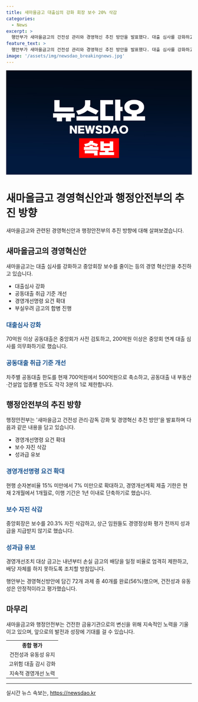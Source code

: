 ```yaml
---
title: 새마을금고 대출심의 강화 회장 보수 20% 삭감
categories:
  - News
excerpt: >
  행안부가 새마을금고의 건전성 관리와 경영혁신 추진 방안을 발표했다. 대출 심사를 강화하고, 중앙회장 보수를 줄이는 등 경영 혁신안을 추진하며, 대출심의를 강화하고 대출 한도를 축소하는 등의 조치를 통해 금고의 건전성과 유동성을 안정적으로 유지하고 있는 상황이다. 또한, 손실 금고의 배당을 엄격히 제한하고, 부실우려 금고의 합병도 추진 중이며, 보수와 성과급에 대한 조치도 발표되었다.
feature_text: >
  행안부가 새마을금고의 건전성 관리와 경영혁신 추진 방안을 발표했다. 대출 심사를 강화하고, 중앙회장 보수를 줄이는 등 경영 혁신안을 추진하며, 대출심의를 강화하고 대출 한도를 축소하는 등의 조치를 통해 금고의 건전성과 유동성을 안정적으로 유지하고 있는 상황이다. 또한, 손실 금고의 배당을 엄격히 제한하고, 부실우려 금고의 합병도 추진 중이며, 보수와 성과급에 대한 조치도 발표되었다.
image: '/assets/img/newsdao_breakingnews.jpg'
---
```


<p><img src="/assets/img/newsdao_breakingnews.jpg" alt="cryptoinkorea 속보" /></p>

<h1>새마을금고 경영혁신안과 행정안전부의 추진 방향</h1>

<p data-ke-size="size16">새마을금고와 관련된 경영혁신안과 행정안전부의 추진 방향에 대해 살펴보겠습니다.</p>

<h2>새마을금고의 경영혁신안</h2>

<p data-ke-size="size16">새마을금고는 대출 심사를 강화하고 중앙회장 보수를 줄이는 등의 경영 혁신안을 추진하고 있습니다.</p>

<ul>
  <li>대출심사 강화</li>
  <li>공동대출 취급 기준 개선</li>
  <li>경영개선명령 요건 확대</li>
  <li>부실우려 금고의 합병 진행</li>
</ul>

<h3><b><span style="color: #1a5490;">대출심사 강화</span></b></h3>

<p>70억원 이상 공동대출은 중앙회가 사전 검토하고, 200억원 이상은 중앙회 연계 대출 심사를 의무화하기로 했습니다.</p>

<h3><b><span style="color: #1a5490;">공동대출 취급 기준 개선</span></b></h3>

<p>차주별 공동대출 한도를 현재 700억원에서 500억원으로 축소하고, 공동대출 내 부동산·건설업 업종별 한도도 각각 3분의 1로 제한합니다.</p>

<h2>행정안전부의 추진 방향</h2>

<p data-ke-size="size16">행정안전부는 '새마을금고 건전성 관리·감독 강화 및 경영혁신 추진 방안'을 발표하며 다음과 같은 내용을 담고 있습니다.</p>

<ul>
  <li>경영개선명령 요건 확대</li>
  <li>보수 자진 삭감</li>
  <li>성과급 유보</li>
</ul>

<h3><b><span style="color: #1a5490;">경영개선명령 요건 확대</span></b></h3>

<p>현행 순자본비율 15% 미만에서 7% 미만으로 확대하고, 경영개선계획 제출 기한은 현재 2개월에서 1개월로, 이행 기간은 1년 이내로 단축하기로 했습니다.</p>

<h3><b><span style="color: #1a5490;">보수 자진 삭감</span></b></h3>

<p>중앙회장은 보수를 20.3% 자진 삭감하고, 상근 임원들도 경영정상화 평가 전까지 성과급을 지급받지 않기로 했습니다.</p>

<h3><b><span style="color: #1a5490;">성과급 유보</span></b></h3>

<p>경영개선조치 대상 금고는 내년부터 손실 금고의 배당을 일정 비율로 엄격히 제한하고, 배당 자체를 하지 못하도록 조치할 방침입니다.</p>

<p data-ke-size="size16">행안부는 경영혁신방안에 담긴 72개 과제 중 40개를 완료(56%)했으며, 건전성과 유동성은 안정적이라고 평가했습니다.</p>

<h2>마무리</h2>

<p data-ke-size="size16">새마을금고와 행정안전부는 건전한 금융기관으로의 변신을 위해 지속적인 노력을 기울이고 있으며, 앞으로의 발전과 성장에 기대를 걸 수 있습니다.</p>

<table>
  <tr>
    <td style="text-align: center; height: 17px;"><b>종합 평가</b></td>
  </tr>
  <tr>
    <td style="text-align: center; height: 17px;">건전성과 유동성 유지</td>
  </tr>
  <tr>
    <td style="text-align: center; height: 17px;">고위험 대출 감시 강화</td>
  </tr>
  <tr>
    <td style="text-align: center; height: 17px;">지속적 경영개선 노력</td>
  </tr>
</table>

<hr>
실시간 뉴스 속보는, <a href="https://newsdao.kr" rel="dofollow">https://newsdao.kr</a>


